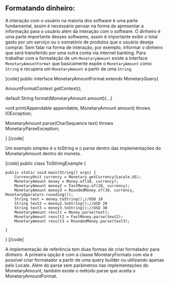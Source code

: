 ## Formatando dinheiro:



A interação com o usuário na maioria dos software é uma parte fundamental, assim é necessário pensar na forma de apresentar a informação para o usuário além da interação com o software. O dinheiro é uma parte importante desses softwares, assim é importante exibir o total gasto por um serviço ou o somatório de produtos que o usuário deseja comprar. Sem falar na forma de interação, por exemplo, informar o dinheiro que será transferido por uma outra conta via internet banking. Para trabalhar com a formatação de um ```MonetaryAmount``` existe a interface ```MonetaryAmountFormat``` que basicamente expõe o ```MonetaryAmount``` como ```String``` e recupera um ```MonetaryAmount``` a partir de uma ```String```. 


[code]
public interface MonetaryAmountFormat extends MonetaryQuery<String>{

   AmountFormatContext getContext();

   default String format(MonetaryAmount amount){...}

   void print(Appendable appendable, MonetaryAmount amount) throws IOException;

   MonetaryAmount parse(CharSequence text) throws MonetaryParseException;

}
[/code]

Um exemplo simples é o toString e o parse dentro das implementações do MonetaryAmount dentro do moneta.


[code]
public class ToStrimgExample {

    public static void main(String[] args) {
        CurrencyUnit currency = Monetary.getCurrency(Locale.US);
        MonetaryAmount money = Money.of(10, currency);
        MonetaryAmount money2 = FastMoney.of(20, currency);
        MonetaryAmount money3 = RoundedMoney.of(30, currency, MonetaryOperators.rounding());
        String text = money.toString();//USD 10
        String text2 = money2.toString();//USD 20
        String text3 = money3.toString();//USD 30
        MonetaryAmount result = Money.parse(text);
        MonetaryAmount result2 = FastMoney.parse(text2);
        MonetaryAmount result3 = RoundedMoney.parse(text3);

    }
}
[/code]

A implementação de referência tem duas formas de criar formatador para dinheiro. A primeira opção é com a classe MonetaryFormats com ela é possível criar formatador a partir de uma query builder ou utilizando apenas pelo Locale. Além do parse sem parâmetros nas implementações do MonetaryAmount, também existe o método parse que aceita o MonetaryAmountFormat.